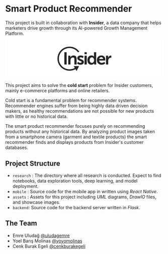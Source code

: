 # Smart Product Recommender

This project is built in collaboration with **Insider**, a data company that helps marketers drive growth through its AI-powered Growth Management Platform.

![enter image description here](https://raw.githubusercontent.com/yoyomolinas/smart-product-recommender/master/assets/images/insider-logo.png)

This project aims to solve the **cold start** problem for Insider customers, mainly e-commerce platforms and online retailers.

Cold start is a fundamental problem for recommender systems. Recommender engines suffer from being highly data driven decision makers, as healthy recommendations are not possible for new products with little or no historical data.

The smart product recommender focuses purely on recommending products without any historical data. By analyzing product images taken from a smartphone camera (garment and textile products) the smart recommender finds and displays products from Insider's customer databases.

## Project Structure

- `research` : The directory where all research is conducted. Expect to find notebooks, data exploration tools, deep learning, and model deployment.
- `mobile` : Source code for the mobile app in written using _React Native_.
- `assets` : Assets for this project including _UML_ diagrams, _DrawIO_ files, and showcase images.
- `backend`: Source code for the backend server written in _Flask_.

## The Team

- Emre Uludağ [@uludagemre](https://github.com/uludagemre)
- Yoel Barış Molinas [@yoyomolinas](https://github.com/yoyomolinas)
- Cenk Burak Egeli [@cenkburakegeli](https://github.com/cenkburakegeli)
